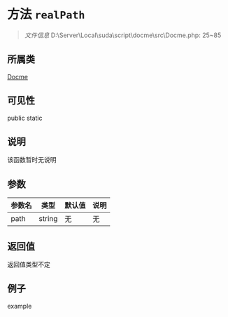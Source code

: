 # 方法 `realPath`



> *文件信息* D:\Server\Local\suda\script\docme\src\Docme.php: 25~85

## 所属类 

[Docme](../Docme.md)

## 可见性

 public static

## 说明

该函数暂时无说明


## 参数


| 参数名 | 类型 | 默认值 | 说明 |
|--------|-----|-------|-------|
| path |  string | 无 | 无 |



## 返回值

返回值类型不定


## 例子

example
